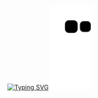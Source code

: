 [![Typing SVG](https://readme-typing-svg.demolab.com?font=Rouge+Script&size=42&pause=1000&color=0334EA&background=37373700&multiline=true&width=435&height=128&lines=Software+Engineer++;Full-Stack+Web+Developer)](https://git.io/typing-svg)
![Snake animation](https://github.com/madushadhanushka/github-readme/blob/output/github-contribution-snake.svg)

<!--
**Nour-Alahmad/Nour-Alahmad** is a ✨ _special_ ✨ repository because its `README.md` (this file) appears on your GitHub profile.

Here are some ideas to get you started:

- 🔭 I’m currently working on ...
- 🌱 I’m currently learning ...
- 👯 I’m looking to collaborate on ...
- 🤔 I’m looking for help with ...
- 💬 Ask me about ...
- 📫 How to reach me: ...
- 😄 Pronouns: ...
- ⚡ Fun fact: ...
-->
